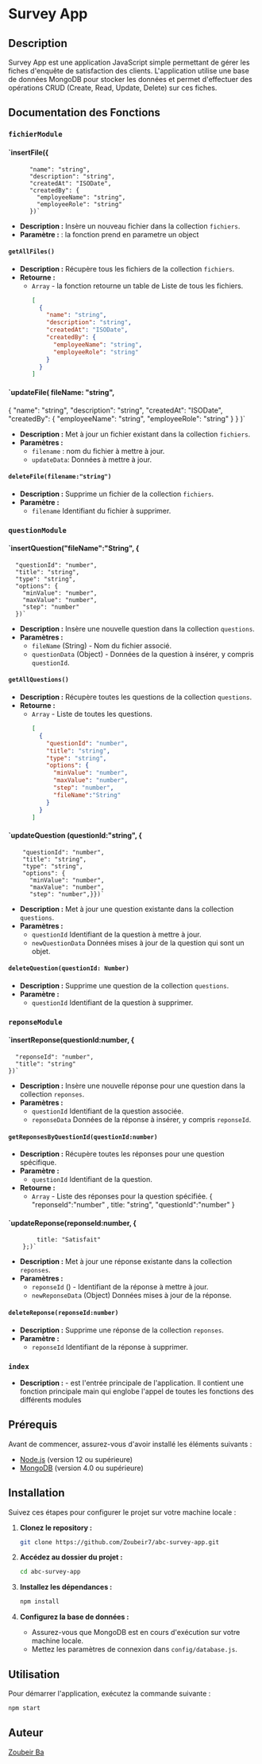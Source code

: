 # Survey App

## Description

Survey App est une application JavaScript simple permettant de gérer les fiches d'enquête de satisfaction des clients. L'application utilise une base de données MongoDB pour stocker les données et permet d'effectuer des opérations CRUD (Create, Read, Update, Delete) sur ces fiches.

## Documentation des Fonctions


### `fichierModule`

#### `insertFile({
          "name": "string",
          "description": "string",
          "createdAt": "ISODate",
          "createdBy": {
            "employeeName": "string",
            "employeeRole": "string"
          })`
- **Description :** Insère un nouveau fichier dans la collection `fichiers`.
- **Paramètre :** : la fonction prend en parametre un object
 

#### `getAllFiles()`
- **Description :** Récupère tous les fichiers de la collection `fichiers`.
- **Retourne :** 
  - `Array` - la fonction retourne un table de Liste de tous les fichiers.
    ```json
    [
      {
        "name": "string",
        "description": "string",
        "createdAt": "ISODate",
        "createdBy": {
          "employeeName": "string",
          "employeeRole": "string"
        }
      }
    ]
    ```

#### `updateFile( fileName: "string",   
{
        "name": "string",
        "description": "string",
        "createdAt": "ISODate",
        "createdBy": {
          "employeeName": "string",
          "employeeRole": "string"
        }
      } )`
- **Description :** Met à jour un fichier existant dans la collection `fichiers`.
- **Paramètres :** 
  - `filename` : nom du fichier à mettre à jour.
  - `updateData`: Données à mettre à jour.

#### `deleteFile(filename:"string")`
- **Description :** Supprime un fichier de la collection `fichiers`.
- **Paramètre :** 
  - `filename` Identifiant du fichier à supprimer.

### `questionModule`

#### `insertQuestion("fileName":"String", {
      "questionId": "number",
      "title": "string",
      "type": "string",
      "options": {
        "minValue": "number",
        "maxValue": "number",
        "step": "number"
      })`
- **Description :** Insère une nouvelle question dans la collection `questions`.
- **Paramètres :** 
  - `fileName` (String) - Nom du fichier associé.
  - `questionData` (Object) - Données de la question à insérer, y compris `questionId`.
    

#### `getAllQuestions()`
- **Description :** Récupère toutes les questions de la collection `questions`.
- **Retourne :** 
  - `Array` - Liste de toutes les questions.
    ```json
    [
      {
        "questionId": "number",
        "title": "string",
        "type": "string",
        "options": {
          "minValue": "number",
          "maxValue": "number",
          "step": "number",
          "fileName":"String"
        }
      }
    ]
    ```

#### `updateQuestion (questionId:"string",  {
        "questionId": "number",
        "title": "string",
        "type": "string",
        "options": {
          "minValue": "number",
          "maxValue": "number",
          "step": "number",}})`

- **Description :** Met à jour une question existante dans la collection `questions`.
- **Paramètres :** 
  - `questionId` Identifiant de la question à mettre à jour.
  - `newQuestionData` Données mises à jour de la question qui sont un objet.

#### `deleteQuestion(questionId: Number)`
- **Description :** Supprime une question de la collection `questions`.
- **Paramètre :** 
  - `questionId` Identifiant de la question à supprimer.

### `reponseModule`

#### `insertReponse(questionId:number, {
      "reponseId": "number",
      "title": "string"
    })`
- **Description :** Insère une nouvelle réponse pour une question dans la collection `reponses`.
- **Paramètres :** 
  - `questionId`  Identifiant de la question associée.
  - `reponseData` Données de la réponse à insérer, y compris `reponseId`.
   

#### `getReponsesByQuestionId(questionId:number)`
- **Description :** Récupère toutes les réponses pour une question spécifique.
- **Paramètre :** 
  - `questionId` Identifiant de la question.
- **Retourne :** 
  - `Array` - Liste des réponses pour la question spécifiée.
  {
    "reponseId":"number" ,
    title: "string",
    "questionId":"number"
}


#### `updateReponse(reponseId:number, {
            title: "Satisfait"
        };)`
- **Description :** Met à jour une réponse existante dans la collection `reponses`.
- **Paramètres :** 
  - `reponseId` () - Identifiant de la réponse à mettre à jour.
  - `newReponseData` (Object) Données mises à jour de la réponse.

#### `deleteReponse(reponseId:number)`
- **Description :** Supprime une réponse de la collection `reponses`.
- **Paramètre :** 
  - `reponseId`  Identifiant de la réponse à supprimer.

### `index`

- **Description :** - est l'entrée principale de l'application. Il contient une fonction principale main qui englobe l'appel de toutes les fonctions des différents modules


## Prérequis

Avant de commencer, assurez-vous d'avoir installé les éléments suivants :

- [Node.js](https://nodejs.org/) (version 12 ou supérieure)
- [MongoDB](https://www.mongodb.com/try/download/community) (version 4.0 ou supérieure)

## Installation

Suivez ces étapes pour configurer le projet sur votre machine locale :

1. **Clonez le repository :**

    ```bash
    git clone https://github.com/Zoubeir7/abc-survey-app.git
    ```

2. **Accédez au dossier du projet :**

    ```bash
    cd abc-survey-app
    ```

3. **Installez les dépendances :**

    ```bash
    npm install
    ```

4. **Configurez la base de données :**

    - Assurez-vous que MongoDB est en cours d'exécution sur votre machine locale.
    - Mettez les paramètres de connexion dans `config/database.js`.

## Utilisation

Pour démarrer l'application, exécutez la commande suivante :

```bash
npm start
```

## Auteur

[Zoubeir Ba](https://github.com/Zoubeir7)

